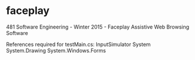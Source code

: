 # faceplay
481 Software Engineering - Winter 2015 - Faceplay Assistive Web Browsing Software

References required for testMain.cs:
  InputSimulator
  System
  System.Drawing
  System.Windows.Forms
